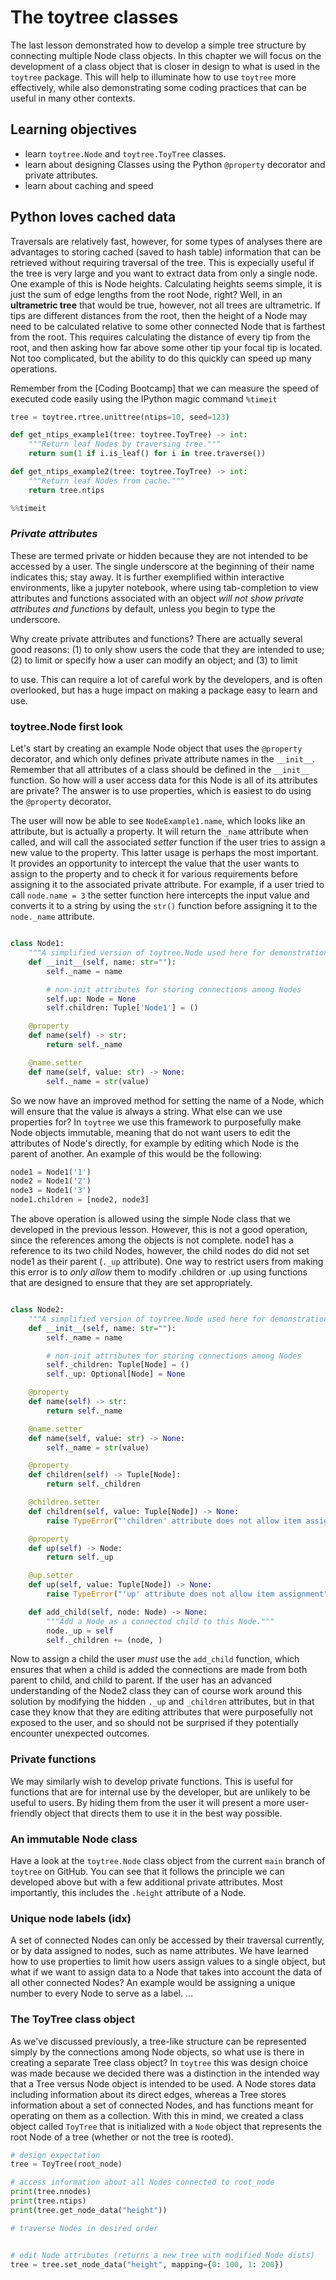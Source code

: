 
# The toytree classes

The last lesson demonstrated how to develop a simple tree structure by 
connecting multiple Node class objects. In this chapter we will focus on the
development of a class object that is closer in design to what is used in 
the `toytree` package. This will help to illuminate how to use `toytree`
more effectively, while also demonstrating some coding practices that can 
be useful in many other contexts.

## Learning objectives
- learn `toytree.Node` and `toytree.ToyTree` classes.
- learn about designing Classes using the Python `@property` decorator 
and private attributes.
- learn about caching and speed

## Python loves cached data
Traversals are relatively fast, however, for some types of analyses 
there are advantages to storing cached (saved to hash table) information that
can be retrieved without requiring traversal of the tree. This is 
expecially useful if the tree is very large and you want to extract data 
from only a single node. One example of this is Node heights. Calculating
heights seems simple, it is just the sum of edge lengths from the root Node,
right? Well, in an **ultrametric tree** that would be true, however, not 
all trees are ultrametric. If tips are different distances from the root, 
then the height of a Node may need to be calculated relative to some other 
connected Node that is farthest from the root. This requires calculating the
distance of every tip from the root, and then asking how far above some 
other tip your focal tip is located. Not too complicated, but the ability 
to do this quickly can speed up many operations. 

Remember from the [Coding Bootcamp] that we can measure the speed of 
executed code easily using the IPython magic command `%timeit`
```python
tree = toytree.rtree.unittree(ntips=10, seed=123)

def get_ntips_example1(tree: toytree.ToyTree) -> int:
	"""Return leaf Nodes by traversing tree."""
	return sum(1 if i.is_leaf() for i in tree.traverse())

def get_ntips_example2(tree: toytree.ToyTree) -> int:
	"""Return leaf Nodes from cache."""
	return tree.ntips
```

```python
%%timeit


```

### *Private attributes*
These are termed private or hidden because they are
not intended to be accessed by a user. The single underscore at the beginning
of their name indicates this; stay away. It is further exemplified within
interactive environments, like a jupyter notebook, where using tab-completion
to view attributes and functions associated with an object *will not show
private attributes and functions* by default, unless you begin to type the
underscore. 

Why create private attributes and functions? There are actually several good 
reasons: (1) to only show users the code that they are intended to use; 
(2) to limit or specify how a user can modify an object; and (3) to limit 

to use. This can require a lot of careful work by the developers, and is
often overlooked, but has a huge impact on making a package easy to learn and
use. 


### toytree.Node first look

Let's start by creating an example Node object that uses the `@property`
decorator, and which only defines private attribute names in the `__init__`.
Remember that all attributes of a class should be defined in the `__init__`
function. So how will a user access data for this Node is all of its 
attributes are private? The answer is to use properties, which is easiest to
do using the `@property` decorator. 

The user will now be able to see `NodeExample1.name`, which looks like an 
attribute, but is actually a property. It will return the `_name` attribute
when called, and will call the associated *setter* function if the user tries
to assign a new value to the property. This latter usage is perhaps the most
important. It provides an opportunity to intercept the value that the user
wants to assign to the property and to check it for various requirements 
before assigning it to the associated private attribute. For example, if 
a user tried to call `node.name = 3` the setter function here intercepts the
input value and converts it to a string by using the `str()` function before
assigning it to the `node._name` attribute.

```py

class Node1:
	"""A simplified version of toytree.Node used here for demonstration."""
	def __init__(self, name: str=""):
		self._name = name

		# non-init attributes for storing connections among Nodes	
		self.up: Node = None
		self.children: Tuple['Node1'] = ()

	@property
	def name(self) -> str:
		return self._name

	@name.setter
	def name(self, value: str) -> None:
		self._name = str(value)
```

So we now have an improved method for setting the name of a Node, which will
ensure that the value is always a string. What else can we use properties for?
In `toytree` we use this framework to purposefully make Node objects immutable,
meaning that do not want users to edit the attributes of Node's directly, 
for example by editing which Node is the parent of another. An example of this
would be the following:
```py
node1 = Node1('1')
node2 = Node1('2')
node3 = Node1('3')
node1.children = [node2, node3]
```

The above operation is allowed using the simple Node class that we developed 
in the previous lesson. However, this is not a good operation, since the 
references among the objects is not complete. node1 has a reference to its 
two child Nodes, however, the child nodes do did not set node1 as their 
parent (`._up` attribute). One way to restrict users from making this error
is to *only allow* them to modify .children or .up using functions that are
designed to ensure that they are set appropriately. 

```py

class Node2:
	"""A simplified version of toytree.Node used here for demonstration."""
	def __init__(self, name: str=""):
		self._name = name

		# non-init attributes for storing connections among Nodes
		self._children: Tuple[Node] = ()
		self._up: Optional[Node] = None

	@property
	def name(self) -> str:
		return self._name

	@name.setter
	def name(self, value: str) -> None:
		self._name = str(value)

	@property
	def children(self) -> Tuple[Node]:
		return self._children

	@children.setter
	def children(self, value: Tuple[Node]) -> None:
		raise TypeError("'children' attribute does not allow item assignment")

	@property
	def up(self) -> Node:
		return self._up

	@up.setter
	def up(self, value: Tuple[Node]) -> None:
		raise TypeError("'up' attribute does not allow item assignment")

	def add_child(self, node: Node) -> None:
		"""Add a Node as a connected child to this Node."""
		node._up = self
		self._children += (node, )
```

Now to assign a child the user *must* use the `add_child` function, which
ensures that when a child is added the connections are made from both parent
to child, and child to parent. If the user has an advanced understanding of 
the Node2 class they can of course work around this solution by modifying the
hidden `._up` and `_children` attributes, but in that case they know that they
are editing attributes that were purposefully not exposed to the user, and so
should not be surprised if they potentially encounter unexpected outcomes.

### Private functions
We may similarly wish to develop private functions. This is useful for 
functions that are for internal use by the developer, but are unlikely to 
be useful to users. By hiding them from the user it will present a more 
user-friendly object that directs them to use it in the best way possible.

### An immutable Node class
Have a look at the `toytree.Node` class object from the current `main` branch
of `toytree` on GitHub. You can see that it follows the principle we can 
developed above but with a few additional private attributes. Most 
importantly, this includes the `.height` attribute of a Node. 

### Unique node labels (idx)
A set of connected Nodes can only be accessed by their traversal currently,
or by data assigned to nodes, such as name attributes. We have learned how to 
use properties to limit how users assign values to a single object, but what
if we want to assign data to a Node that takes into account the data of all
other connected Nodes? An example would be assigning a unique number to 
every Node to serve as a label. ...


### The ToyTree class object
As we've discussed previously, a tree-like structure can be represented 
simply by the connections among Node objects, so what use is there in 
creating a separate Tree class object? In `toytree` this was design choice
was made because we decided there was a distinction in the intended way that
a Tree versus Node object is intended to be used. A Node stores data including
information about its direct edges, whereas a Tree stores information 
about a set of connected Nodes, and has functions meant for operating on 
them as a collection. With this in mind, we created a class object 
called `ToyTree` that is initialized with a `Node` object that represents
the root Node of a tree (whether or not the tree is rooted).

```py
# design expectation
tree = ToyTree(root_node)

# access information about all Nodes connected to root_node
print(tree.nnodes)
print(tree.ntips)
print(tree.get_node_data("height"))

# traverse Nodes in desired order


# edit Node attributes (returns a new tree with modified Node dists)
tree = tree.set_node_data("height", mapping={0: 100, 1: 200})

```